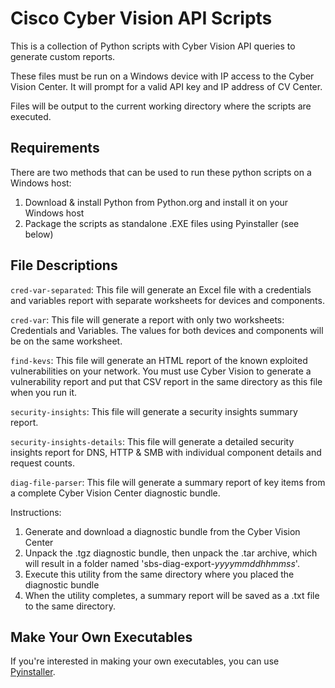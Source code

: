 # Cisco Cyber Vision API Scripts

This is a collection of Python scripts with Cyber Vision API queries to generate custom reports.   

These files must be run on a Windows device with IP access to the Cyber Vision Center.  It will prompt for a valid API key and IP address of CV Center.

Files will be output to the current working directory where the scripts are executed.

## Requirements
There are two methods that can be used to run these python scripts on a Windows host:
1. Download & install Python from Python.org and install it on your Windows host
2. Package the scripts as standalone .EXE files using Pyinstaller (see below)

## File Descriptions

```cred-var-separated```: This file will generate an Excel file with a credentials and variables report with separate worksheets for devices and components.

```cred-var```: This file will generate a report with only two worksheets: Credentials and Variables. The values for both devices and components will be on the same worksheet.

```find-kevs```: This file will generate an HTML report of the known exploited vulnerabilities on your network. You must use Cyber Vision to generate a vulnerability report and put that CSV report in the same directory as this file when you run it.

```security-insights```: This file will generate a security insights summary report.

```security-insights-details```: This file will generate a detailed security insights report for DNS, HTTP & SMB with individual component details and request counts.

```diag-file-parser```: This file will generate a summary report of key items from a complete Cyber Vision Center diagnostic bundle.  

  Instructions: 
  1) Generate and download a diagnostic bundle from the Cyber Vision Center
  2) Unpack the .tgz diagnostic bundle, then unpack the .tar archive, which will result in a folder named 'sbs-diag-export-*yyyymmddhhmmss*'. 
  3) Execute this utility from the same directory where you placed the diagnostic bundle
  4) When the utility completes, a summary report will be saved as a .txt file to the same directory.

## Make Your Own Executables

If you're interested in making your own executables, you can use [Pyinstaller](https://pypi.org/project/pyinstaller/).
